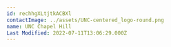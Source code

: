 ```yaml
---
id: rechhgXLtjtkACBXl
contactImage: ../assets/UNC-centered_logo-round.png
name: UNC Chapel Hill
Last Modified: 2022-07-11T13:06:29.000Z
---
```

